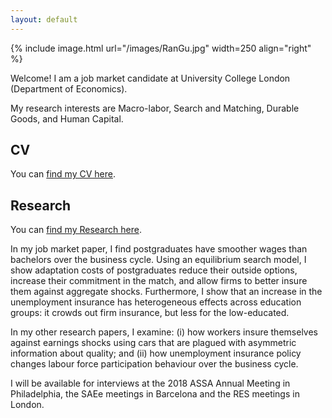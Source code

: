 ```yaml
---
layout: default
---
```


{% include image.html url="/images/RanGu.jpg" width=250 align="right" %}
<br>

Welcome! I am a job market candidate at University College London (Department of Economics).

My research interests are Macro-labor, Search and Matching, Durable Goods, and Human Capital.


## CV
You can [find my CV here](/cv/index.html).


## Research
You can [find my Research here](/research/index.html).

In my job market paper, I find postgraduates have smoother wages than bachelors over the business cycle. Using an equilibrium search model, I show adaptation costs of postgraduates reduce their outside options, increase their commitment in the match, and allow firms to better insure them against aggregate shocks. Furthermore, I show that an increase in the unemployment insurance has heterogeneous effects across education groups: it crowds out firm insurance, but less for the low-educated.

In my other research papers, I examine: (i) how workers insure themselves against earnings shocks using cars that are plagued with asymmetric information about quality; and (ii) how unemployment insurance policy changes labour force participation behaviour over the business cycle.

I will be available for interviews at the 2018 ASSA Annual Meeting in Philadelphia, the SAEe meetings in Barcelona and the RES meetings in London.
